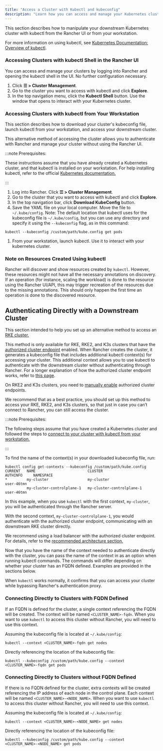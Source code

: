 ```yaml
---
title: "Access a Cluster with Kubectl and kubeconfig"
description: "Learn how you can access and manage your Kubernetes clusters using kubectl with kubectl Shell or with kubectl CLI and kubeconfig file. A kubeconfig file is used to configure access to Kubernetes. When you create a cluster with Rancher, it automatically creates a kubeconfig for your cluster."
---
```


This section describes how to manipulate your downstream Kubernetes cluster with kubectl from the Rancher UI or from your workstation.

For more information on using kubectl, see [Kubernetes Documentation: Overview of kubectl](https://kubernetes.io/docs/reference/kubectl/overview/).



### Accessing Clusters with kubectl Shell in the Rancher UI

You can access and manage your clusters by logging into Rancher and opening the kubectl shell in the UI. No further configuration necessary.

1. Click **☰ > Cluster Management**.
1. Go to the cluster you want to access with kubectl and click **Explore**.
1. In the top navigation menu, click the **Kubectl Shell** button. Use the window that opens to interact with your Kubernetes cluster.

### Accessing Clusters with kubectl from Your Workstation

This section describes how to download your cluster's kubeconfig file, launch kubectl from your workstation, and access your downstream cluster.

This alternative method of accessing the cluster allows you to authenticate with Rancher and manage your cluster without using the Rancher UI.

:::note Prerequisites:

These instructions assume that you have already created a Kubernetes cluster, and that kubectl is installed on your workstation. For help installing kubectl, refer to the official [Kubernetes documentation.](https://kubernetes.io/docs/tasks/tools/install-kubectl/)

:::

1. Log into Rancher. Click **☰ > Cluster Management**.
1. Go to the cluster that you want to access with kubectl and click **Explore**.
1. In the top navigation bar, click **Download KubeConfig** button.
1. Save the YAML file on your local computer. Move the file to `~/.kube/config`. Note: The default location that kubectl uses for the kubeconfig file is `~/.kube/config`, but you can use any directory and specify it using the `--kubeconfig` flag, as in this command:
  ```
  kubectl --kubeconfig /custom/path/kube.config get pods
  ```
1. From your workstation, launch kubectl. Use it to interact with your kubernetes cluster.


### Note on Resources Created Using kubectl

Rancher will discover and show resources created by `kubectl`. However, these resources might not have all the necessary annotations on discovery. If an operation (for instance, scaling the workload) is done to the resource using the Rancher UI/API, this may trigger recreation of the resources due to the missing annotations. This should only happen the first time an operation is done to the discovered resource.

## Authenticating Directly with a Downstream Cluster

This section intended to help you set up an alternative method to access an [RKE cluster.](../../../../pages-for-subheaders/launch-kubernetes-with-rancher.md)

This method is only available for RKE, RKE2, and K3s clusters that have the [authorized cluster endpoint](../../../../reference-guides/rancher-manager-architecture/communicating-with-downstream-user-clusters.md#4-authorized-cluster-endpoint) enabled. When Rancher creates the cluster, it generates a kubeconfig file that includes additional kubectl context(s) for accessing your cluster. This additional context allows you to use kubectl to authenticate with the downstream cluster without authenticating through Rancher. For a longer explanation of how the authorized cluster endpoint works, refer to [this page](authorized-cluster-endpoint.md).

On RKE2 and K3s clusters, you need to [manually enable](../../kubernetes-clusters-in-rancher-setup/register-existing-clusters.md#authorized-cluster-endpoint-support-for-rke2-and-k3s-clusters) authorized cluster endpoints.

We recommend that as a best practice, you should set up this method to access your RKE, RKE2, and K3s clusters, so that just in case you can’t connect to Rancher, you can still access the cluster.


:::note Prerequisites:

The following steps assume that you have created a Kubernetes cluster and followed the steps to [connect to your cluster with kubectl from your workstation.](#accessing-clusters-with-kubectl-from-your-workstation)

:::

To find the name of the context(s) in your downloaded kubeconfig file, run:

```
kubectl config get-contexts --kubeconfig /custom/path/kube.config
CURRENT   NAME                        CLUSTER                     AUTHINFO     NAMESPACE
*         my-cluster                  my-cluster                  user-46tmn
          my-cluster-controlplane-1   my-cluster-controlplane-1   user-46tmn
```

In this example, when you use `kubectl` with the first context, `my-cluster`, you will be authenticated through the Rancher server.

With the second context, `my-cluster-controlplane-1`, you would authenticate with the authorized cluster endpoint, communicating with an downstream RKE cluster directly.

We recommend using a load balancer with the authorized cluster endpoint. For details, refer to the [recommended architecture section.](../../../../reference-guides/rancher-manager-architecture/architecture-recommendations.md#architecture-for-an-authorized-cluster-endpoint)

Now that you have the name of the context needed to authenticate directly with the cluster, you can pass the name of the context in as an option when running kubectl commands. The commands will differ depending on whether your cluster has an FQDN defined. Examples are provided in the sections below.

When `kubectl` works normally, it confirms that you can access your cluster while bypassing Rancher's authentication proxy.

### Connecting Directly to Clusters with FQDN Defined

If an FQDN is defined for the cluster, a single context referencing the FQDN will be created. The context will be named `<CLUSTER_NAME>-fqdn`. When you want to use `kubectl` to access this cluster without Rancher, you will need to use this context.

Assuming the kubeconfig file is located at `~/.kube/config`:

```
kubectl --context <CLUSTER_NAME>-fqdn get nodes
```
Directly referencing the location of the kubeconfig file:
```
kubectl --kubeconfig /custom/path/kube.config --context <CLUSTER_NAME>-fqdn get pods
```

### Connecting Directly to Clusters without FQDN Defined

If there is no FQDN defined for the cluster, extra contexts will be created referencing the IP address of each node in the control plane. Each context will be named `<CLUSTER_NAME>-<NODE_NAME>`. When you want to use `kubectl` to access this cluster without Rancher, you will need to use this context.

Assuming the kubeconfig file is located at `~/.kube/config`:
```
kubectl --context <CLUSTER_NAME>-<NODE_NAME> get nodes
```
Directly referencing the location of the kubeconfig file:
```
kubectl --kubeconfig /custom/path/kube.config --context <CLUSTER_NAME>-<NODE_NAME> get pods
```
